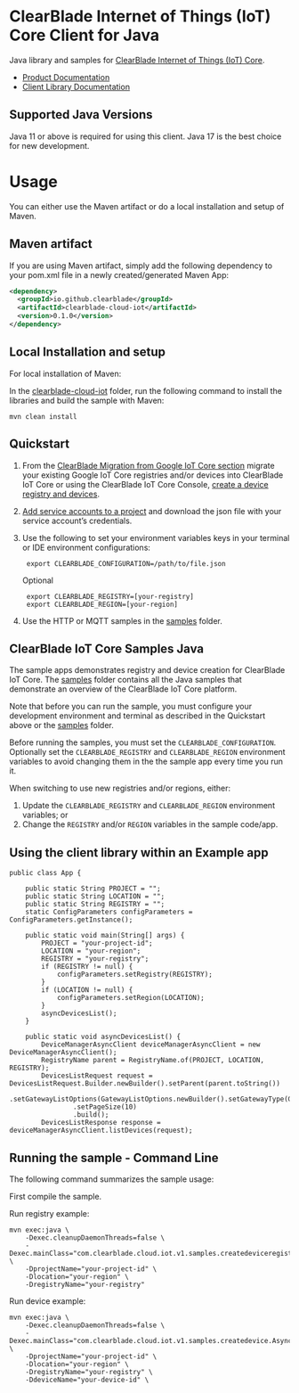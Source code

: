 # ClearBlade Internet of Things (IoT) Core Client for Java

Java library and samples for [ClearBlade Internet of Things (IoT) Core][product-docs].

- [Product Documentation][product-docs]
- [Client Library Documentation][javasdk]

## Supported Java Versions

Java 11 or above is required for using this client. Java 17 is the best choice for new development.

# Usage

You can either use the Maven artifact or do a local installation and setup of Maven.

## Maven artifact

If you are using Maven artifact, simply add the following dependency to your pom.xml file in a newly created/generated Maven App:

```xml
<dependency>
  <groupId>io.github.clearblade</groupId>
  <artifactId>clearblade-cloud-iot</artifactId>
  <version>0.1.0</version>
</dependency>
```

## Local Installation and setup

For local installation of Maven:

In the [clearblade-cloud-iot](./clearblade-cloud-iot) folder, run the following command to install the libraries and build the sample with
Maven:

    mvn clean install

## Quickstart

1. From the [ClearBlade Migration from Google IoT Core section](https://clearblade.atlassian.net/wiki/spaces/IC/pages/2202664969/Migration+from+Google+IoT+Core)
   migrate your existing Google IoT Core registries and/or devices into ClearBlade IoT Core or using the
   ClearBlade IoT Core Console, [create a device registry and devices](https://clearblade.atlassian.net/wiki/spaces/IC/pages/2202206388/Creating+registries+and+devices).

2. [Add service accounts to a project](https://clearblade.atlassian.net/wiki/spaces/IC/pages/2240675843/Add+service+accounts+to+a+project) and download the json file with your service
   account’s credentials.

3. Use the following to set your environment variables keys in your terminal or IDE environment configurations:

   ```
    export CLEARBLADE_CONFIGURATION=/path/to/file.json
   ```

   Optional

   ```
    export CLEARBLADE_REGISTRY=[your-registry]
    export CLEARBLADE_REGION=[your-region]
   ```

4. Use the HTTP or MQTT samples in the [samples](./clearblade-cloud-iot/samples) folder.

## ClearBlade IoT Core Samples Java

The sample apps demonstrates registry and device creation for ClearBlade IoT Core. The [samples](./clearblade-cloud-iot/samples) folder contains all the Java samples that demonstrate an overview of the ClearBlade IoT Core platform.

Note that before you can run the sample, you must configure your development environment
and terminal as described in the Quickstart above or the [samples](./clearblade-cloud-iot/samples) folder.

Before running the samples, you must set the `CLEARBLADE_CONFIGURATION`. Optionally set the `CLEARBLADE_REGISTRY` and
`CLEARBLADE_REGION` environment variables to avoid changing them in the the sample app every time you run it.

When switching to use new registries and/or regions, either:

1. Update the `CLEARBLADE_REGISTRY` and `CLEARBLADE_REGION` environment variables; or
2. Change the `REGISTRY` and/or `REGION` variables in the sample code/app.

## Using the client library within an Example app

```
public class App {

	public static String PROJECT = "";
	public static String LOCATION = "";
	public static String REGISTRY = "";
	static ConfigParameters configParameters = ConfigParameters.getInstance();

	public static void main(String[] args) {
		PROJECT = "your-project-id";
		LOCATION = "your-region";
		REGISTRY = "your-registry";
		if (REGISTRY != null) {
			configParameters.setRegistry(REGISTRY);
		}
		if (LOCATION != null) {
			configParameters.setRegion(LOCATION);
		}
		asyncDevicesList();
	}

	public static void asyncDevicesList() {
		DeviceManagerAsyncClient deviceManagerAsyncClient = new DeviceManagerAsyncClient();
		RegistryName parent = RegistryName.of(PROJECT, LOCATION, REGISTRY);
		DevicesListRequest request = DevicesListRequest.Builder.newBuilder().setParent(parent.toString())
				.setGatewayListOptions(GatewayListOptions.newBuilder().setGatewayType(GatewayType.NON_GATEWAY).build())
				.setPageSize(10)
				.build();
		DevicesListResponse response = deviceManagerAsyncClient.listDevices(request);
```

## Running the sample - Command Line

The following command summarizes the sample usage:

First compile the sample.

Run registry example:

    mvn exec:java \
    	-Dexec.cleanupDaemonThreads=false \
        -Dexec.mainClass="com.clearblade.cloud.iot.v1.samples.createdeviceregistry.SyncCreateDeviceRegistry" \
    	-DprojectName="your-project-id" \
    	-Dlocation="your-region" \
    	-DregistryName="your-registry"

Run device example:

    mvn exec:java \
    	-Dexec.cleanupDaemonThreads=false \
        -Dexec.mainClass="com.clearblade.cloud.iot.v1.samples.createdevice.AsyncCreateDevice" \
    	-DprojectName="your-project-id" \
    	-Dlocation="your-region" \
    	-DregistryName="your-registry" \
    	-DdeviceName="your-device-id" \

[product-docs]: https://clearblade.atlassian.net/wiki/spaces/IC/overview
[javasdk]: https://clearblade.atlassian.net/wiki/spaces/IC/pages/2231173185/Java
